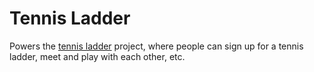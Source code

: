 # Tennis Ladder

Powers the [tennis ladder](http://learnnation.org/tennis-ladder) project, where people can sign up for a tennis ladder, meet and play with each other, etc.

